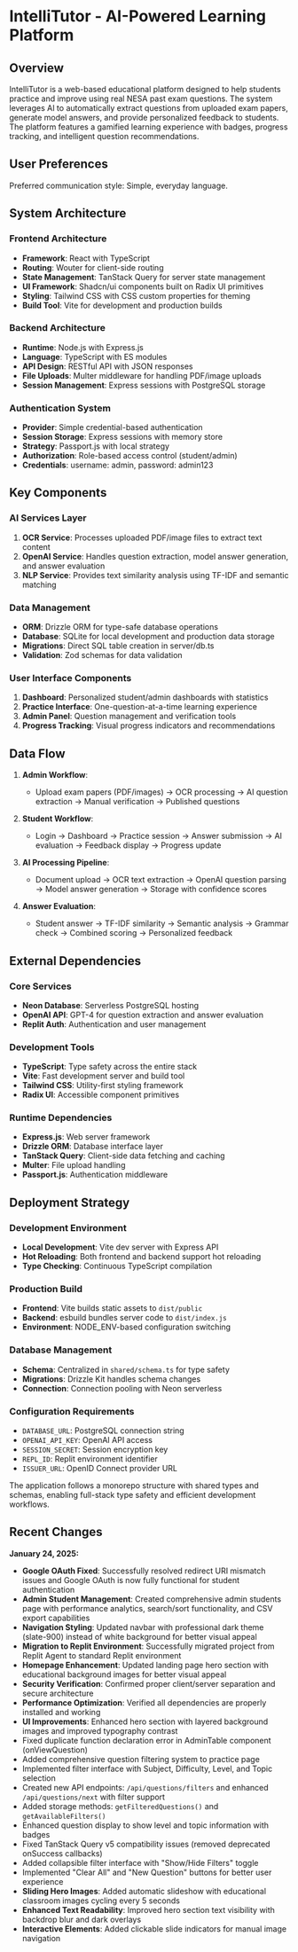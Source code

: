 # IntelliTutor - AI-Powered Learning Platform

## Overview

IntelliTutor is a web-based educational platform designed to help students practice and improve using real NESA past exam questions. The system leverages AI to automatically extract questions from uploaded exam papers, generate model answers, and provide personalized feedback to students. The platform features a gamified learning experience with badges, progress tracking, and intelligent question recommendations.

## User Preferences

Preferred communication style: Simple, everyday language.

## System Architecture

### Frontend Architecture
- **Framework**: React with TypeScript
- **Routing**: Wouter for client-side routing
- **State Management**: TanStack Query for server state management
- **UI Framework**: Shadcn/ui components built on Radix UI primitives
- **Styling**: Tailwind CSS with CSS custom properties for theming
- **Build Tool**: Vite for development and production builds

### Backend Architecture
- **Runtime**: Node.js with Express.js
- **Language**: TypeScript with ES modules
- **API Design**: RESTful API with JSON responses
- **File Uploads**: Multer middleware for handling PDF/image uploads
- **Session Management**: Express sessions with PostgreSQL storage

### Authentication System
- **Provider**: Simple credential-based authentication
- **Session Storage**: Express sessions with memory store
- **Strategy**: Passport.js with local strategy
- **Authorization**: Role-based access control (student/admin)
- **Credentials**: username: admin, password: admin123

## Key Components

### AI Services Layer
1. **OCR Service**: Processes uploaded PDF/image files to extract text content
2. **OpenAI Service**: Handles question extraction, model answer generation, and answer evaluation
3. **NLP Service**: Provides text similarity analysis using TF-IDF and semantic matching

### Data Management
- **ORM**: Drizzle ORM for type-safe database operations
- **Database**: SQLite for local development and production data storage
- **Migrations**: Direct SQL table creation in server/db.ts
- **Validation**: Zod schemas for data validation

### User Interface Components
1. **Dashboard**: Personalized student/admin dashboards with statistics
2. **Practice Interface**: One-question-at-a-time learning experience
3. **Admin Panel**: Question management and verification tools
4. **Progress Tracking**: Visual progress indicators and recommendations

## Data Flow

1. **Admin Workflow**:
   - Upload exam papers (PDF/images) → OCR processing → AI question extraction → Manual verification → Published questions

2. **Student Workflow**:
   - Login → Dashboard → Practice session → Answer submission → AI evaluation → Feedback display → Progress update

3. **AI Processing Pipeline**:
   - Document upload → OCR text extraction → OpenAI question parsing → Model answer generation → Storage with confidence scores

4. **Answer Evaluation**:
   - Student answer → TF-IDF similarity → Semantic analysis → Grammar check → Combined scoring → Personalized feedback

## External Dependencies

### Core Services
- **Neon Database**: Serverless PostgreSQL hosting
- **OpenAI API**: GPT-4 for question extraction and answer evaluation
- **Replit Auth**: Authentication and user management

### Development Tools
- **TypeScript**: Type safety across the entire stack
- **Vite**: Fast development server and build tool
- **Tailwind CSS**: Utility-first styling framework
- **Radix UI**: Accessible component primitives

### Runtime Dependencies
- **Express.js**: Web server framework
- **Drizzle ORM**: Database interface layer
- **TanStack Query**: Client-side data fetching and caching
- **Multer**: File upload handling
- **Passport.js**: Authentication middleware

## Deployment Strategy

### Development Environment
- **Local Development**: Vite dev server with Express API
- **Hot Reloading**: Both frontend and backend support hot reloading
- **Type Checking**: Continuous TypeScript compilation

### Production Build
- **Frontend**: Vite builds static assets to `dist/public`
- **Backend**: esbuild bundles server code to `dist/index.js`
- **Environment**: NODE_ENV-based configuration switching

### Database Management
- **Schema**: Centralized in `shared/schema.ts` for type safety
- **Migrations**: Drizzle Kit handles schema changes
- **Connection**: Connection pooling with Neon serverless

### Configuration Requirements
- `DATABASE_URL`: PostgreSQL connection string
- `OPENAI_API_KEY`: OpenAI API access
- `SESSION_SECRET`: Session encryption key
- `REPL_ID`: Replit environment identifier
- `ISSUER_URL`: OpenID Connect provider URL

The application follows a monorepo structure with shared types and schemas, enabling full-stack type safety and efficient development workflows.

## Recent Changes

**January 24, 2025:**
- **Google OAuth Fixed**: Successfully resolved redirect URI mismatch issues and Google OAuth is now fully functional for student authentication
- **Admin Student Management**: Created comprehensive admin students page with performance analytics, search/sort functionality, and CSV export capabilities
- **Navigation Styling**: Updated navbar with professional dark theme (slate-900) instead of white background for better visual appeal
- **Migration to Replit Environment**: Successfully migrated project from Replit Agent to standard Replit environment
- **Homepage Enhancement**: Updated landing page hero section with educational background images for better visual appeal
- **Security Verification**: Confirmed proper client/server separation and secure architecture
- **Performance Optimization**: Verified all dependencies are properly installed and working
- **UI Improvements**: Enhanced hero section with layered background images and improved typography contrast
- Fixed duplicate function declaration error in AdminTable component (onViewQuestion)
- Added comprehensive question filtering system to practice page
- Implemented filter interface with Subject, Difficulty, Level, and Topic selection
- Created new API endpoints: `/api/questions/filters` and enhanced `/api/questions/next` with filter support
- Added storage methods: `getFilteredQuestions()` and `getAvailableFilters()`
- Enhanced question display to show level and topic information with badges
- Fixed TanStack Query v5 compatibility issues (removed deprecated onSuccess callbacks)
- Added collapsible filter interface with "Show/Hide Filters" toggle
- Implemented "Clear All" and "New Question" buttons for better user experience
- **Sliding Hero Images**: Added automatic slideshow with educational classroom images cycling every 5 seconds
- **Enhanced Text Readability**: Improved hero section text visibility with backdrop blur and dark overlays
- **Interactive Elements**: Added clickable slide indicators for manual image navigation